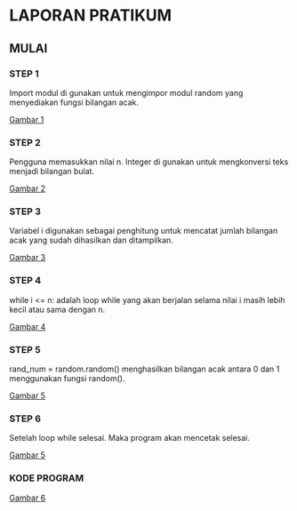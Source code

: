 # LAPORAN PRATIKUM 

## MULAI
### STEP 1 
Import modul di gunakan untuk mengimpor modul random yang menyediakan fungsi bilangan acak. <p>
[Gambar 1](ss/ss1.png)

### STEP 2
Pengguna memasukkan nilai n. Integer di gunakan untuk mengkonversi teks menjadi bilangan bulat. <p>
[Gambar 2](ss/ss2.png)

### STEP 3 
Variabel i digunakan sebagai penghitung untuk mencatat jumlah bilangan acak yang sudah dihasilkan dan ditampilkan. <p>
[Gambar 3](ss/ss3.png)

### STEP 4
while i <= n: adalah loop while yang akan berjalan selama nilai i masih lebih kecil atau sama dengan n. <p>
[Gambar 4](ss/ss4.png)

### STEP 5
rand_num = random.random() menghasilkan bilangan acak antara 0 dan 1 menggunakan fungsi random(). <p>
[Gambar 5](ss/ss42.png)

### STEP 6
Setelah loop while selesai. Maka program akan mencetak selesai. <p>
[Gambar 5](ss/ss5.png)

### KODE PROGRAM 
[Gambar 6](ss/ss6.png)